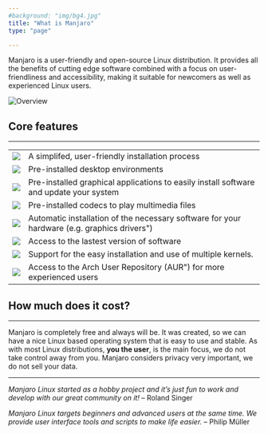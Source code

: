 ```yaml
---
#background: "img/bg4.jpg"
title: "What is Manjaro"
type: "page"

---
```


Manjaro is a user-friendly and open-source Linux distribution. It provides all the benefits of cutting edge software combined with a focus on user-friendliness and accessibility, making it suitable for newcomers as well as experienced Linux users.

![Overview](/img/features/overview.png)

## Core features
---

|      |      |
|------|------|
| <img src="/img/features/installation.svg" class="icon"> | A simplifed, user-friendly installation process |
| <img src="/img/features/desktopenvironment.svg" class="icon"> | Pre-installed desktop environments |
| <img src="/img/features/package.svg" class="icon"> | Pre-installed graphical applications to easily install software and update your system |
| <img src="/img/features/movie.svg" class="icon"> | Pre-installed codecs to play multimedia files |
| <img src="/img/features/hardware.svg" class="icon"> | Automatic installation of the necessary software for your hardware (e.g. graphics drivers") |
| <img src="/img/features/star.svg" class="icon"> | Access to the lastest version of software |
| <img src="/img/features/kernel.svg" class="icon"> | Support for the easy installation and use of multiple kernels. |
| <img src="/img/features/aur.svg" class="icon"> | Access to the Arch User Repository (AUR") for more experienced users |

<p></p>
<p></p>

## How much does it cost?
---

Manjaro is completely free and always will be. It was created, so we can have a nice Linux based operating system that is easy to use and stable. As with most Linux distributions, **you the user**, is the main focus, we do not take control away from you. Manjaro considers privacy very important, we do not sell your data.

---

*Manjaro Linux started as a hobby project and it’s just fun to work and develop with our great community on it!* – Roland Singer

*Manjaro Linux targets beginners and advanced users at the same time. We provide user interface tools and scripts to make life easier.* – Philip Müller
